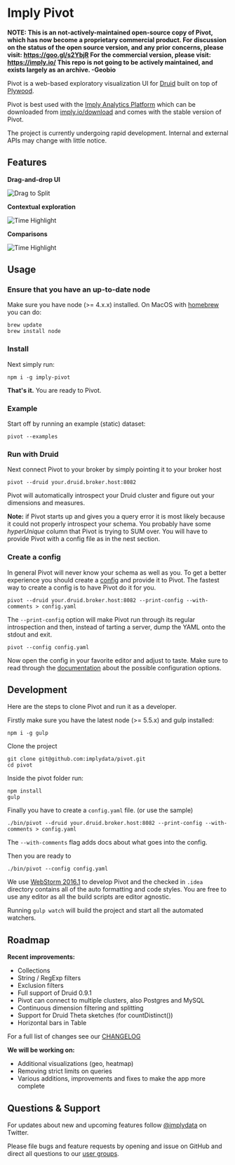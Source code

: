 # Imply Pivot

**NOTE: This is an not-actively-maintained open-source copy of Pivot, which has now become a proprietary commercial product.
For discussion on the status of the open source version, and any prior concerns, please visit: https://goo.gl/s2YbjR
For the commercial version, please visit: https://imply.io/
This repo is not going to be actively maintained, and exists largely as an archive. -Geobio**

Pivot is a web-based exploratory visualization UI for [Druid](https://github.com/druid-io/druid) built on top of
[Plywood](https://github.com/implydata/plywood).

Pivot is best used with the [Imply Analytics Platform](http://imply.io/product)
which can be downloaded from [imply.io/download](http://imply.io/download) and comes with the stable version of Pivot.

The project is currently undergoing rapid development.
Internal and external APIs may change with little notice.

## Features

**Drag-and-drop UI**

![Drag to Split](https://github.com/geobioboo/pivot/raw/master/docs/images/drag-and-drop.gif)

**Contextual exploration**

![Time Highlight](https://github.com/geobioboo/pivot/raw/master/docs/images/explore.gif)

**Comparisons**

![Time Highlight](https://github.com/geobioboo/pivot/raw/master/docs/images/compare.gif)

## Usage

### Ensure that you have an up-to-date node

Make sure you have node (>= 4.x.x) installed. On MacOS with [homebrew](http://brew.sh/) you can do:

```
brew update
brew install node
```

### Install

Next simply run:

```
npm i -g imply-pivot
```

**That's it.** You are ready to Pivot.


### Example

Start off by running an example (static) dataset:

```
pivot --examples
```

### Run with Druid

Next connect Pivot to your broker by simply pointing it to your broker host

```
pivot --druid your.druid.broker.host:8082
```

Pivot will automatically introspect your Druid cluster and figure out your dimensions and measures.

**Note:** if Pivot starts up and gives you a query error it is most likely because it could not properly introspect your schema.
You probably have some *hyperUnique* column that Pivot is trying to SUM over.
You will have to provide Pivot with a config file as in the nest section.

### Create a config

In general Pivot will never know your schema as well as you.
To get a better experience you should create a [config](https://github.com/geobioboo/pivot/blob/master/docs/configuration.md) and provide it to Pivot.
The fastest way to create a config is to have Pivot do it for you.

```
pivot --druid your.druid.broker.host:8082 --print-config --with-comments > config.yaml
```

The `--print-config` option will make Pivot run through its regular introspection and then, instead of tarting a server, dump the YAML onto the stdout and exit.

```
pivot --config config.yaml
```

Now open the config in your favorite editor and adjust to taste.
Make sure to read through the [documentation](https://github.com/geobioboo/pivot/blob/master/docs/configuration.md) about the possible configuration options.

## Development

Here are the steps to clone Pivot and run it as a developer.

Firstly make sure you have the latest node (>= 5.5.x) and gulp installed:

```
npm i -g gulp
```

Clone the project

```
git clone git@github.com:implydata/pivot.git
cd pivot
```

Inside the pivot folder run:

```
npm install
gulp
```

Finally you have to create a `config.yaml` file. (or use the sample)

```
./bin/pivot --druid your.druid.broker.host:8082 --print-config --with-comments > config.yaml
```

The `--with-comments` flag adds docs about what goes into the config.

Then you are ready to

```
./bin/pivot --config config.yaml
```

We use [WebStorm 2016.1](https://www.jetbrains.com/webstorm/) to develop Pivot and the checked in `.idea` directory contains
all of the auto formatting and code styles. You are free to use any editor as all the build scripts are editor agnostic.

Running `gulp watch` will build the project and start all the automated watchers.

## Roadmap

**Recent improvements:**

- Collections
- String / RegExp filters
- Exclusion filters
- Full support of Druid 0.9.1
- Pivot can connect to multiple clusters, also Postgres and MySQL
- Continuous dimension filtering and splitting
- Support for Druid Theta sketches (for countDistinct())
- Horizontal bars in Table

For a full list of changes see our [CHANGELOG](CHANGELOG.md)

**We will be working on:**

- Additional visualizations (geo, heatmap)
- Removing strict limits on queries
- Various additions, improvements and fixes to make the app more complete

## Questions & Support

For updates about new and upcoming features follow [@implydata](https://twitter.com/implydata) on Twitter.

Please file bugs and feature requests by opening and issue on GitHub and direct all questions to our [user groups](https://groups.google.com/forum/#!forum/imply-user-group).
